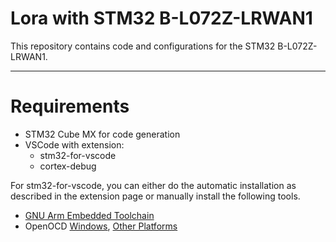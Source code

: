 # Lora with STM32 B-L072Z-LRWAN1

This repository contains code and configurations for the STM32 B-L072Z-LRWAN1.

---

# Requirements
- STM32 Cube MX for code generation
- VSCode with extension:
  - stm32-for-vscode 
  - cortex-debug

For stm32-for-vscode, you can either do the automatic installation as described in the extension page or manually install the following tools.
- [GNU Arm Embedded Toolchain](https://developer.arm.com/open-source/gnu-toolchain/gnu-rm/downloads)
- OpenOCD [Windows](https://gnutoolchains.com/arm-eabi/openocd/), [Other Platforms](https://xpack.github.io/dev-tools/openocd/install/)